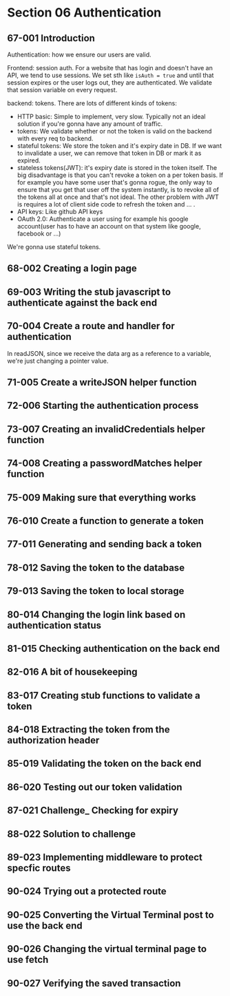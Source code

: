 # Section 06 Authentication

## 67-001 Introduction
Authentication: how we ensure our users are valid.

Frontend: session auth. For a website that has login and doesn't have an API, we tend to use sessions. We set sth like `isAuth = true` and
until that session expires or the user logs out, they are authenticated. We validate that session variable on every request.

backend: tokens. There are lots of different kinds of tokens:
- HTTP basic: Simple to implement, very slow. Typically not an ideal solution if you're gonna have any amount of traffic.
- tokens: We validate whether or not the token is valid on the backend with every req to backend.
- stateful tokens: We store the token and it's expiry date in DB. If we want to invalidate a user, we can remove that token in
DB or mark it as expired.
- stateless tokens(JWT): it's expiry date is stored in the token itself. The big disadvantage is that you can't revoke a token on a per token basis.
If for example you have some user that's gonna rogue, the only way to ensure that you get that user off the system instantly, is to revoke
all of the tokens all at once and that's not ideal. The other problem with JWT is requires a lot of client side code to refresh the token and ... .
- API keys: Like github API keys
- OAuth 2.0: Authenticate a user using for example his google account(user has to have an account on that system like google, facebook or ...)

We're gonna use stateful tokens.

## 68-002 Creating a login page

## 69-003 Writing the stub javascript to authenticate against the back end

## 70-004 Create a route and handler for authentication
In readJSON, since we receive the data arg as a reference to a variable, we're just changing a pointer value.

## 71-005 Create a writeJSON helper function

## 72-006 Starting the authentication process

## 73-007 Creating an invalidCredentials helper function
## 74-008 Creating a passwordMatches helper function
## 75-009 Making sure that everything works
## 76-010 Create a function to generate a token
## 77-011 Generating and sending back a token
## 78-012 Saving the token to the database
## 79-013 Saving the token to local storage
## 80-014 Changing the login link based on authentication status
## 81-015 Checking authentication on the back end
## 82-016 A bit of housekeeping
## 83-017 Creating stub functions to validate a token
## 84-018 Extracting the token from the authorization header
## 85-019 Validating the token on the back end
## 86-020 Testing out our token validation
## 87-021 Challenge_ Checking for expiry
## 88-022 Solution to challenge
## 89-023 Implementing middleware to protect specfic routes
## 90-024 Trying out a protected route
## 90-025 Converting the Virtual Terminal post to use the back end
## 90-026 Changing the virtual terminal page to use fetch
## 90-027 Verifying the saved transaction